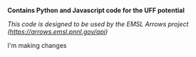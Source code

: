 **Contains Python and Javascript code for the UFF potential**

*This code is designed to be used by the EMSL Arrows project (https://arrows.emsl.pnnl.gov/api)*

I'm making changes

